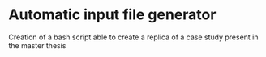 # Automatic input file generator
Creation of a bash script able to create a replica of a case study present in the master thesis
